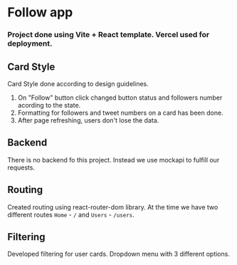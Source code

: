 # Follow app

### Project done using Vite + React template. Vercel used for deployment.

## Card Style

Card Style done according to design guidelines.

1. On "Follow" button click changed button status and followers number acording to the state.
2. Formatting for followers and tweet numbers on a card has been done.
3. After page refreshing, users don't lose the data.

## Backend

There is no backend fo this project. Instead we use mockapi to fulfill our requests.

## Routing

Created routing using react-router-dom library. At the time we have two different routes `Home` - `/` and `Users` - `/users`.

## Filtering

Developed filtering for user cards. Dropdown menu with 3 different options.
